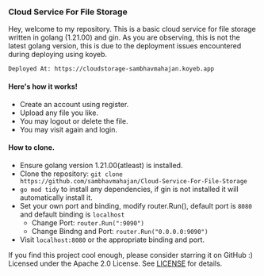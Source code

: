 ### Cloud Service For File Storage
Hey, welcome to my repository.
This is a basic cloud service for file storage written in golang (1.21.00) and gin. As you are observing, this is not the latest golang version, this is due to the deployment issues encountered during deploying using koyeb.

`Deployed At: https://cloudstorage-sambhavmahajan.koyeb.app`

#### Here's how it works!
- Create an account using register.
- Upload any file you like.
- You may logout or delete the file.
- You may visit again and login.

#### How to clone.
- Ensure golang version 1.21.00(atleast) is installed.
- Clone the repository: `git clone https://github.com/sambhavmahajan/Cloud-Service-For-File-Storage`
- `go mod tidy` to install any dependencies, if gin is not installed it will automatically install it.
- Set your own port and binding, modify router.Run(), default port is `8080` and default binding is `localhost`
  - Change Port: `router.Run(":9090")`
  - Change Bindng and Port: `router.Run("0.0.0.0:9090")`
- Visit `localhost:8080` or the appropriate binding and port.

If you find this project cool enough, please consider starring it on GitHub :)\
Licensed under the Apache 2.0 License. See [LICENSE](LICENSE) for details.
